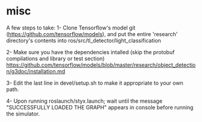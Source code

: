 # misc

A few steps to take:
1- Clone Tensorflow's model git (https://github.com/tensorflow/models), and put the entire 'research' directory's contents 
into ros/src/tl_detector/light_classification

2- Make sure you have the dependencies intalled (skip the protobuf compilations and library or test section)
https://github.com/tensorflow/models/blob/master/research/object_detection/g3doc/installation.md

3- Edit the last line in devel/setup.sh to make it appropriate to your own path.

4- Upon running roslaunch/styx.launch; wait until the message "SUCCESSFULLY LOADED THE GRAPH" appears in console before running the simulator.
